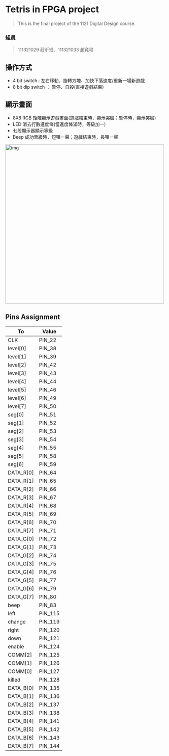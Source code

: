 # Tetris in FPGA project
> This is the final project of the 1121 Digital Design course.

### 組員
> 111321029 莊昕珉、111321033 趙竟程

## 操作方式
- 4 bit switch : 左右移動、旋轉方塊、加快下落速度/重新一場新遊戲
- 8 bit  dip switch ： 暫停、自殺(直接遊戲結束)

## 顯示畫面
- 8X8 RGB 矩陣顯示遊戲畫面(遊戲結束時，顯示哭臉；暫停時，顯示笑臉)
- LED 消去行數進度條(當進度條滿時，等級加一)
- 七段顯示器顯示等級
- Beep 成功晉級時，短嗶一聲；遊戲結束時，長嗶一聲

<img src="img/fpga.jpg" alt="img" width="500">


## Pins Assignment
| To        | Value    |
| --------- | -------- |
CLK         |   PIN_22
level[0]    |   PIN_38
level[1]    |   PIN_39
level[2]    |	PIN_42
level[3]    |	PIN_43
level[4]    |	PIN_44
level[5]    |	PIN_46
level[6]    |	PIN_49
level[7]    |	PIN_50
seg[0]      |	PIN_51
seg[1]      |	PIN_52
seg[2]      |	PIN_53
seg[3]      |	PIN_54
seg[4]      |	PIN_55
seg[5]      |	PIN_58
seg[6]      |	PIN_59
DATA_R[0]   |	PIN_64
DATA_R[1]   |	PIN_65
DATA_R[2]   |	PIN_66
DATA_R[3]   |	PIN_67
DATA_R[4]   | 	PIN_68
DATA_R[5]   |	PIN_69
DATA_R[6]   |	PIN_70
DATA_R[7]   |	PIN_71
DATA_G[0]   | 	PIN_72
DATA_G[1]   |	PIN_73
DATA_G[2]   |	PIN_74
DATA_G[3]   |	PIN_75
DATA_G[4]   |	PIN_76
DATA_G[5]   |	PIN_77
DATA_G[6]   |	PIN_79
DATA_G[7]   | 	PIN_80
beep        |	PIN_83
left        |	PIN_115
change      |	PIN_119
right       |	PIN_120
down        |	PIN_121
enable      |	PIN_124
COMM[2]     |	PIN_125
COMM[1]     |	PIN_126
COMM[0]     |	PIN_127
killed      |	PIN_128
DATA_B[0]   |	PIN_135
DATA_B[1]   |	PIN_136
DATA_B[2]   | 	PIN_137
DATA_B[3]   |	PIN_138
DATA_B[4]   |	PIN_141
DATA_B[5]   | 	PIN_142
DATA_B[6]   |	PIN_143
DATA_B[7]   |	PIN_144

